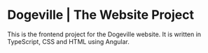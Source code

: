 # Dogeville | The Website Project
This is the frontend project for the Dogeville website. It is written in TypeScript, CSS and HTML using Angular.
